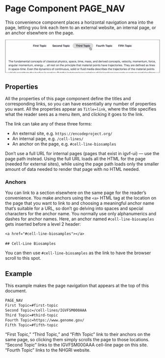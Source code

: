 # Page Component PAGE_NAV

This convenience component places a horizontal navigation area into the page, letting you link each item to an external website, an internal page, or an anchor elsewhere on the page.

![Demonstration of the page navigation page component](../../../public/pages/page-navigation-demo.png)

## Properties

All the properties of this page component define the titles and corresponding links, so you can have essentially any number of properties you want. All the properties appear as `Title=link`, where the title specifies what the reader sees as a menu item, and clicking it goes to the link.

The link can take any of these three forms:

- An external site, e.g. `https://encodeproject.org/`
- An internal page, e.g. `/cell-lines/`
- An anchor on the page, e.g. `#cell-line-biosamples`

Don’t use a full URL for internal pages (pages that exist in igvf-ui) — use the page path instead. Using the full URL loads all the HTML for the page (needed for external sites), while using the page path loads only the smaller amount of data needed to render that page with no HTML needed.

### Anchors

You can link to a section elsewhere on the same page for the reader’s convenience. You make anchors using the `<a>` HTML tag at the location on the page that you want to link to and choosing a meaningful anchor name that’s suitable for a URL, so don’t go delving into spaces and special characters for the anchor name. You normally use only alphanumerics and dashes for anchor names. Here, an anchor named `#cell-line-biosamples` gets inserted before a level 2 header:

```
<a href="#cell-line-biosamples"></a>

## Cell-Line Biosamples
```

You can then use `#cell-line-biosamples` as the link to have the browser scroll to this spot.

## Example

This example makes the page navigation that appears at the top of this document.

```
PAGE_NAV
First Topic=#first-topic
Second Topic=/cell-lines/IGVFSM000AAA
Third Topic=#third-topic
Fourth Topic=https://www.genome.gov/
Fifth Topic=#fifth-topic
```

“First Topic,” “Third Topic,” and “Fifth Topic” link to their anchors on the same page, so clicking them simply scrolls the page to those locations. “Second Topic” links to the IGVFSM000AAA cell-line page on this site. “Fourth Topic” links to the NHGRI website.

